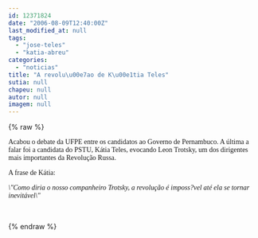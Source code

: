 ```yaml
---
id: 12371824
date: "2006-08-09T12:40:00Z"
last_modified_at: null
tags:
  - "jose-teles"
  - "katia-abreu"
categories:
  - "noticias"
title: "A revolu\u00e7ao de K\u00e1tia Teles"
sutia: null
chapeu: null
autor: null
imagem: null
---
```

{% raw %}
<p><P><FONT face=Verdana>Acabou o debate da UFPE entre os candidatos ao Governo de Pernambuco. A última a falar foi a candidata do PSTU, Kátia Teles, evocando </FONT><FONT face=Verdana>Leon Trotsky,<STRONG> </STRONG>um dos dirigentes mais importantes da Revolução Russa. </FONT></P></p>
<p><P><FONT face=Verdana>A frase de Kátia:</FONT></P></p>
<p><P><FONT face=Verdana><EM>\"Como diria o nosso companheiro Trotsky, a revolução é imposs?vel até ela se tornar inevitável\"</EM></FONT></P></p>
<p><P>&nbsp;</P> </p>
{% endraw %}